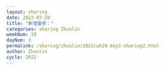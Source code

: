 ```yaml
---
layout: sharing
date: 2022-07-20
title: "新增靈修："
categories: sharing Zhuolin
weekNum: 29
dayNum: 3
permalink: /sharing/zhuolin/2022/wk29-day3-sharing2.html
author: Zhuolin
cycle: 2022
---  
```

